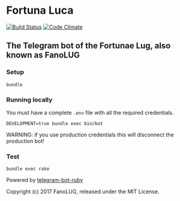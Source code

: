 # Fortuna Luca

[![Build Status](https://travis-ci.org/fanolug/fortuna_luca.svg?branch=master)](https://travis-ci.org/fanolug/fortuna_luca)
[![Code Climate](https://codeclimate.com/github/fanolug/fortuna_luca/badges/gpa.svg)](https://codeclimate.com/github/fanolug/fortuna_luca)

## The Telegram bot of the Fortunae Lug, also known as FanoLUG

### Setup

    bundle


### Running locally

You must have a complete `.env` file with all the required credentials.

    DEVELOPMENT=true bundle exec bin/bot

WARNING: if you use production credentials this will disconnect the production
bot!

### Test

    bundle exec rake


Powered by [telegram-bot-ruby](https://github.com/atipugin/telegram-bot-ruby)

Copyright (c) 2017 FanoLUG, released under the MIT License.
